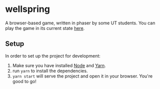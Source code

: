 # wellspring
A browser-based game, written in phaser by some UT students. You can play
the game in its current state [here](public/).

## Setup

In order to set up the project for development:

1. Make sure you have installed [Node](https://nodejs.org/en/download/) and 
[Yarn](https://yarnpkg.com/en/docs/getting-started).
2. run `yarn` to install the dependencies.
3. `yarn start` will serve the project and open it in your browser. You're
good to go!

